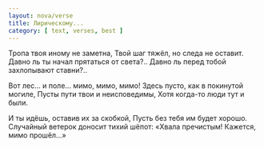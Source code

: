 ```yaml
---
layout: nova/verse
title: Лирическому...
category: [ text, verses, best ]
---
```

Тропа твоя иному не заметна,
Твой шаг тяжёл, но следа не оставит.
Давно ль ты начал прятаться от света?..
Давно ль перед тобой захлопывают ставни?..

Вот лес... и поле... мимо, мимо, мимо!
Здесь пусто, как в покинутой могиле,
Пусты пути твои и неисповедимы,
Хотя когда-то люди тут и были.

И ты идёшь, оставив их за скобкой,
Пусть без тебя им будет хорошо.
Случайный ветерок доносит тихий шёпот:
«Хвала пречистым! Кажется, мимо прошёл...»
